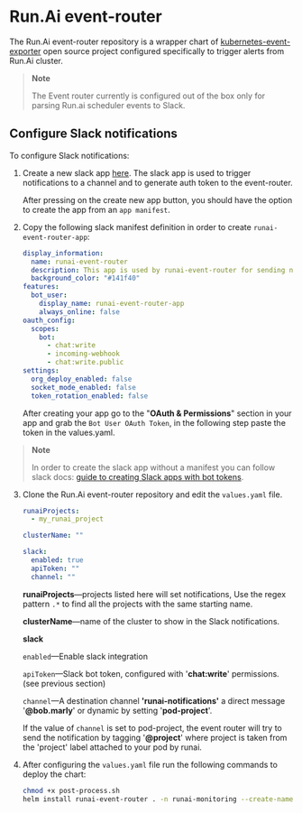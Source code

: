 # Run.Ai event-router

The Run.Ai event-router repository is a wrapper chart of [kubernetes-event-exporter](https://github.com/resmoio/kubernetes-event-exporter) open source project configured specifically to trigger alerts from Run.Ai cluster.

> **Note**
> 
> The Event router currently is configured out of the box only for parsing Run.ai scheduler events to Slack.

## Configure Slack notifications

To configure Slack notifications:

1. Create a new slack app [here](https://api.slack.com/apps). The slack app is used to trigger notifications to a channel and to generate auth token to the event-router.

   After pressing on the create new app button, you should have the option to create the app from an `app manifest`.

2. Copy the following slack manifest definition in order to create `runai-event-router-app`:

    ```yaml
    display_information:
      name: runai-event-router
      description: This app is used by runai-event-router for sending notifications through slack
      background_color: "#141f40"
    features:
      bot_user:
        display_name: runai-event-router-app
        always_online: false
    oauth_config:
      scopes:
        bot:
          - chat:write
          - incoming-webhook
          - chat:write.public
    settings:
      org_deploy_enabled: false
      socket_mode_enabled: false
      token_rotation_enabled: false
    ```

    After creating your app go to the "**OAuth & Permissions**" section in your app and grab the `Bot User OAuth Token`, in the following step paste the token in the values.yaml.

> **Note**
> 
> In order to create the slack app without a manifest you can follow slack docs: [guide to creating Slack apps with bot tokens](https://api.slack.com/authentication/basics).

3. Clone the Run.Ai event-router repository and edit the `values.yaml` file.

    ```yaml
    runaiProjects: 
      - my_runai_project
    
    clusterName: ""
    
    slack:
      enabled: true
      apiToken: ""
      channel: ""
    ```

    **runaiProjects**&mdash;projects listed here will set notifications, Use the regex pattern `.*` to find all the projects with the same starting name.

    **clusterName**&mdash;name of the cluster to show in the Slack notifications.

    **slack**

      `enabled`&mdash;Enable slack integration
  
      `apiToken`&mdash;Slack bot token, configured with '**chat:write**'
      permissions. (see previous section)
  
      `channel`&mdash;A destination channel **'runai-notifications'** a direct message '**@bob.marly**' or dynamic by setting '**pod-project**'.

      If the value of `channel` is set to pod-project, the event router will try to send the notification by tagging '**@project**' where project is taken from the 'project' label attached to your pod by runai.

4. After configuring the `values.yaml` file run the following commands to deploy the chart:

    ```sh
    chmod +x post-process.sh
    helm install runai-event-router . -n runai-monitoring --create-namespace --post-renderer ./post-process.sh
    ```
